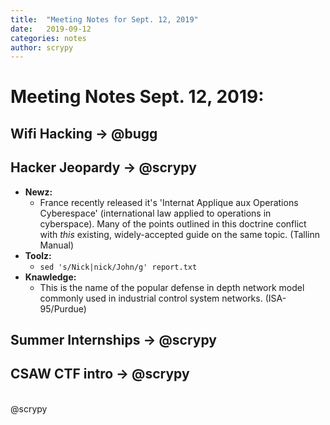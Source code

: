 ```yaml
---
title:  "Meeting Notes for Sept. 12, 2019"
date:   2019-09-12
categories: notes
author: scrypy
---
```

# Meeting Notes Sept. 12, 2019:

## Wifi Hacking -> @bugg

## Hacker Jeopardy -> @scrypy
- **Newz:**
  - France recently released it's 'Internat Applique aux Operations Cyberespace' (international law applied to operations in cyberspace). Many of the points outlined in this doctrine conflict with *this* existing, widely-accepted guide on the same topic. (Tallinn Manual)
- **Toolz:**
  - `sed 's/Nick|nick/John/g' report.txt`
- **Knawledge:**
  - This is the name of the popular defense in depth network model commonly used in industrial control system networks. (ISA-95/Purdue)
  <!--This extremely popular (now) computing construct is an isolated user space in which computer programs run directly on the host operating system's kernel (and file system) but have access to a restricted subset of its resources.-->

## Summer Internships -> @scrypy

## CSAW CTF intro -> @scrypy

<br>
@scrypy
